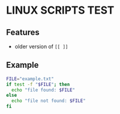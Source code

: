 # LINUX SCRIPTS TEST

## Features
- older version of `[[ ]]`

## Example
```bash
FILE="example.txt"
if test -f "$FILE"; then
  echo "file found: $FILE"
else
  echo "file not found: $FILE"
fi
```
